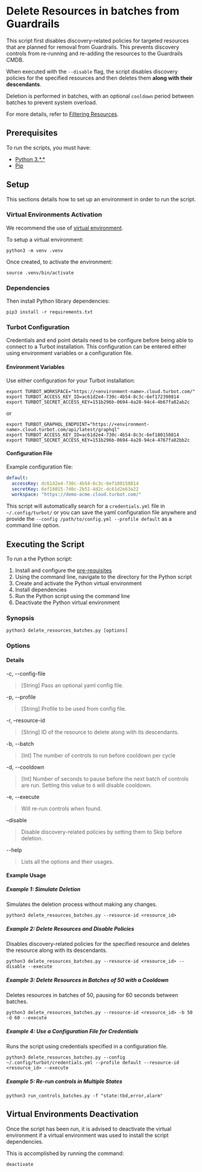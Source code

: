 # Delete Resources in batches from Guardrails

This script first disables discovery-related policies for targeted resources that are planned for removal from Guardrails. This prevents discovery controls from re-running and re-adding the resources to the Guardrails CMDB.

When executed with the `--disable` flag, the script disables discovery policies for the specified resources and then deletes them **along with their descendants**.

Deletion is performed in batches, with an optional `cooldown` period between batches to prevent system overload.

For more details, refer to [Filtering Resources](https://turbot.com/guardrails/docs/reference/filter/resources).

## Prerequisites

To run the scripts, you must have:

- [Python 3.\*.\*](https://www.python.org/downloads/)
- [Pip](https://pip.pypa.io/en/stable/installing/)

## Setup

This sections details how to set up an environment in order to run the script.

### Virtual Environments Activation

We recommend the use of [virtual environment](https://docs.python.org/3/library/venv.html).

To setup a virtual environment:

```shell
python3 -m venv .venv
```

Once created, to activate the environment:

```shell
source .venv/bin/activate
```

### Dependencies

Then install Python library dependencies:

```shell
pip3 install -r requirements.txt
```

### Turbot Configuration

Credentials and end point details need to be configure before being able to connect to a Turbot installation.
This configuration can be entered either using environment variables or a configuration file.

#### Environment Variables

Use either configuration for your Turbot installation:

```shell
export TURBOT_WORKSPACE="https://<environment-name>.cloud.turbot.com/"
export TURBOT_ACCESS_KEY_ID=ac61d2e4-730c-4b54-8c3c-6ef172390814
export TURBOT_SECRET_ACCESS_KEY=151b296b-0694-4a28-94c4-4b67fa82ab2c
```

or

```shell
export TURBOT_GRAPHQL_ENDPOINT="https://<environment-name>.cloud.turbot.com/api/latest/graphql"
export TURBOT_ACCESS_KEY_ID=ac61d2e4-730c-4b54-8c3c-6ef180150814
export TURBOT_SECRET_ACCESS_KEY=151b296b-0694-4a28-94c4-4767fa82bb2c
```

#### Configuration File

Example configuration file:

```yaml
default:
  accessKey: dc61d2e4-730c-4b54-8c3c-6ef180150814
  secretKey: 6ef18015-7d0c-2b51-4d2c-dc61d2e63a22
  workspace: "https://demo-acme.cloud.turbot.com/"
```

This script will automatically search for a `credentials.yml` file in `~/.config/turbot/` or you can save the yaml configuration file anywhere and provide the `--config /path/to/config.yml --profile default` as a command line option.

## Executing the Script

To run a the Python script:

1. Install and configure the [pre-requisites](#Prerequisites)
1. Using the command line, navigate to the directory for the Python script
1. Create and activate the Python virtual environment
1. Install dependencies
1. Run the Python script using the command line
1. Deactivate the Python virtual environment

### Synopsis

```shell
python3 delete_resources_batches.py [options]
```

### Options

#### Details

-c, --config-file

> [String] Pass an optional yaml config file.

-p, --profile

> [String] Profile to be used from config file.

-r, –resource-id

> [String] ID of the resource to delete along with its descendants.

-b, --batch

> [Int] The number of controls to run before cooldown per cycle

-d, --cooldown

> [Int] Number of seconds to pause before the next batch of controls are run. Setting this value to `0` will disable cooldown.

-e, --execute

> Will re-run controls when found.

–disable

> Disable discovery-related policies by setting them to Skip before deletion.

--help

> Lists all the options and their usages.

#### Example Usage

##### Example 1: Simulate Deletion

Simulates the deletion process without making any changes.

```shell
python3 delete_resources_batches.py --resource-id <resource_id>
```

##### Example 2: Delete Resources and Disable Policies

Disables discovery-related policies for the specified resource and deletes the resource along with its descendants.

```shell
python3 delete_resources_batches.py --resource-id <resource_id> --disable --execute
```

##### Example 3: Delete Resources in Batches of 50 with a Cooldown

Deletes resources in batches of 50, pausing for 60 seconds between batches.

```shell
python3 delete_resources_batches.py --resource-id <resource_id> -b 50 -d 60 --execute
```

##### Example 4: Use a Configuration File for Credentials

Runs the script using credentials specified in a configuration file.

```shell
python3 delete_resources_batches.py --config ~/.config/turbot/credentials.yml --profile default --resource-id <resource_id> --execute
```

##### Example 5: Re-run controls in Multiple States

```shell
python3 run_controls_batches.py -f "state:tbd,error,alarm"
```

## Virtual Environments Deactivation

Once the script has been run, it is advised to deactivate the virtual environment if a virtual environment was used
to install the script dependencies.

This is accomplished by running the command:

```shell
deactivate
```
